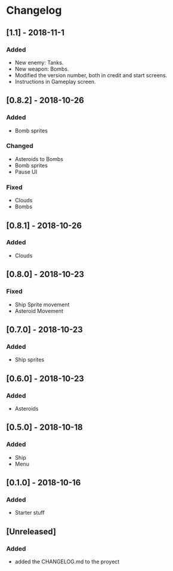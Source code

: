 # Changelog

## [1.1] - 2018-11-1
### Added
- New enemy: Tanks.
- New weapon: Bombs.
- Modified the version number, both in credit and start screens.
- Instructions in Gameplay screen.

## [0.8.2] - 2018-10-26
### Added
- Bomb sprites

### Changed
- Asteroids to Bombs
- Bomb sprites
- Pause UI

### Fixed
- Clouds
- Bombs


## [0.8.1] - 2018-10-26
### Added
- Clouds

## [0.8.0] - 2018-10-23
### Fixed
- Ship Sprite movement
- Asteroid Movement

## [0.7.0] - 2018-10-23
### Added
- Ship sprites

## [0.6.0] - 2018-10-23
### Added
- Asteroids

## [0.5.0] - 2018-10-18
### Added
- Ship
- Menu

## [0.1.0] - 2018-10-16
### Added
- Starter stuff

## [Unreleased]
### Added
- added the CHANGELOG.md to the proyect